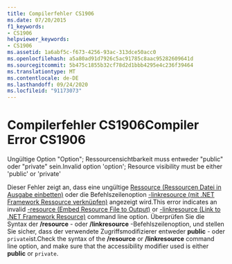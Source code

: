 ```yaml
---
title: Compilerfehler CS1906
ms.date: 07/20/2015
f1_keywords:
- CS1906
helpviewer_keywords:
- CS1906
ms.assetid: 1a6abf5c-f673-4256-93ac-313dce50acc0
ms.openlocfilehash: a5a80ad91d7926c5ac91785c8aac95282609641d
ms.sourcegitcommit: 5b475c1855b32cf78d2d1bbb4295e4c236f39464
ms.translationtype: MT
ms.contentlocale: de-DE
ms.lasthandoff: 09/24/2020
ms.locfileid: "91173073"
---
```

# <a name="compiler-error-cs1906"></a><span data-ttu-id="fd5f9-102">Compilerfehler CS1906</span><span class="sxs-lookup"><span data-stu-id="fd5f9-102">Compiler Error CS1906</span></span>

<span data-ttu-id="fd5f9-103">Ungültige Option "Option"; Ressourcensichtbarkeit muss entweder "public" oder "private" sein.</span><span class="sxs-lookup"><span data-stu-id="fd5f9-103">Invalid option 'option'; Resource visibility must be either 'public' or 'private'</span></span>  
  
 <span data-ttu-id="fd5f9-104">Dieser Fehler zeigt an, dass eine ungültige [Ressource (Ressourcen Datei in Ausgabe einbetten)](../language-reference/compiler-options/resource-compiler-option.md) oder die Befehlszeilenoption [-linkresource (mit .NET Framework Ressource verknüpfen)](../language-reference/compiler-options/linkresource-compiler-option.md) angezeigt wird.</span><span class="sxs-lookup"><span data-stu-id="fd5f9-104">This error indicates an invalid [-resource (Embed Resource File to Output)](../language-reference/compiler-options/resource-compiler-option.md) or [-linkresource (Link to .NET Framework Resource)](../language-reference/compiler-options/linkresource-compiler-option.md) command line option.</span></span> <span data-ttu-id="fd5f9-105">Überprüfen Sie die Syntax der **/resource** - oder **/linkresource** -Befehlszeilenoption, und stellen Sie sicher, dass der verwendete Zugriffsmodifizierer entweder **public** - oder `private`ist.</span><span class="sxs-lookup"><span data-stu-id="fd5f9-105">Check the syntax of the **/resource** or **/linkresource** command line option, and make sure that the accessibility modifier used is either **public** or `private`.</span></span>
